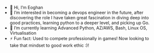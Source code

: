 - 👋 Hi, I’m Eoghan
- 👀 I’m interested in becoming a devops engineer in the future, after discovering the role I have taken great fascination in diving deep into good practices, learning python to a deeper level, and picking up Go. 
- 🌱 I’m currently learning Advanced Python, AZ/AWS, Bash, Linux OS, Virtualisation
- ⚡ Fun fact: Used to compete professionally in games! Now looking to take that mindset to good work ethic :)! 

<!---
RoadToDevOp/RoadToDevOp is a ✨ special ✨ repository because its `README.md` (this file) appears on your GitHub profile.
You can click the Preview link to take a look at your changes.
--->
